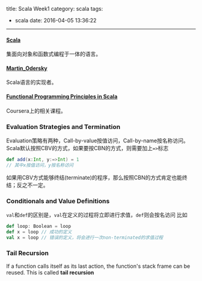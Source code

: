 title: Scala Week1
category: scala
tags:
  - scala
date: 2016-04-05 13:36:22
---
#### [Scala][1]
集面向对象和函数式编程于一体的语言。

#### [Martin_Odersky][2]
Scala语言的实现者。

#### [Functional Programming Principles in Scala][3]
Coursera上的相关课程。

<!-- more -->

### Evaluation Strategies and Termination
Evaluation策略有两种，Call-by-value按值访问，Call-by-name按名称访问。
Scala默认按照CBV的方式，如果要按CBN的方式，则需要加上`=>`标志
``` scala
def add(x:Int, y:=>Int) = 1
// 其中x按值访问，y按名称访问
```
如果用CBV方式能够终结(terminate)的程序，那么按照CBN的方式肯定也能终结；反之不一定。

### Conditionals and Value Definitions
`val`和`def`的区别是，`val`在定义的过程将立即进行求值，`def`则会按名访问
比如
``` scala
def loop: Boolean = loop
def x = loop // 成功的定义
val x = loop // 错误的定义，将会进行一次non-terminated的求值过程
```

### Tail Recursion
If a function calls itself as its last action, the function's stack frame can be reused. This is called **tail recursion**


  [1]: https://zh.wikipedia.org/wiki/Scala "Scala维基百科"
  [2]: https://en.wikipedia.org/wiki/Martin_Odersky "Martin_Odersky"
  [3]: https://class.coursera.org/progfun-005 "Functional Programming Principles in Scala"